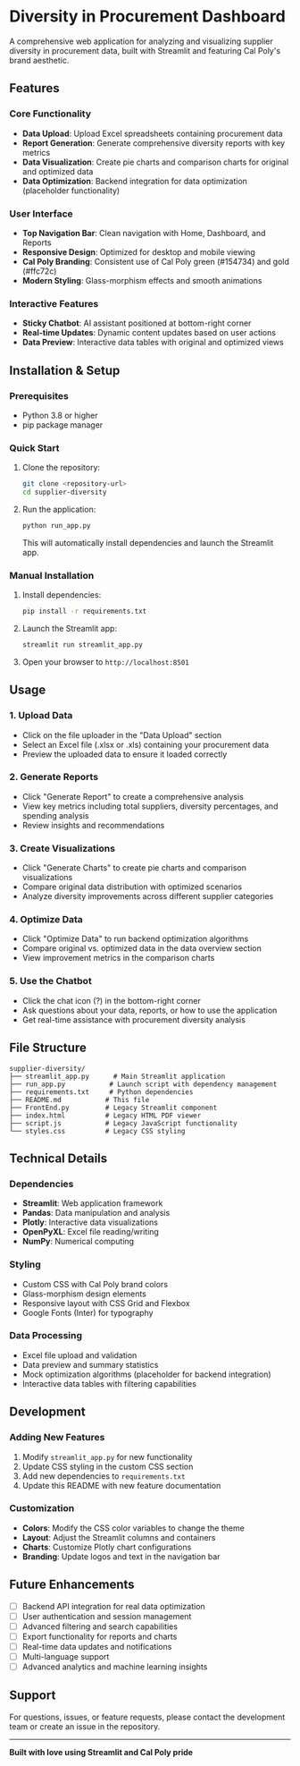 # Diversity in Procurement Dashboard

A comprehensive web application for analyzing and visualizing supplier diversity in procurement data, built with Streamlit and featuring Cal Poly's brand aesthetic.

## Features

### Core Functionality
- **Data Upload**: Upload Excel spreadsheets containing procurement data
- **Report Generation**: Generate comprehensive diversity reports with key metrics
- **Data Visualization**: Create pie charts and comparison charts for original and optimized data
- **Data Optimization**: Backend integration for data optimization (placeholder functionality)

### User Interface
- **Top Navigation Bar**: Clean navigation with Home, Dashboard, and Reports
- **Responsive Design**: Optimized for desktop and mobile viewing
- **Cal Poly Branding**: Consistent use of Cal Poly green (#154734) and gold (#ffc72c)
- **Modern Styling**: Glass-morphism effects and smooth animations

### Interactive Features
- **Sticky Chatbot**: AI assistant positioned at bottom-right corner
- **Real-time Updates**: Dynamic content updates based on user actions
- **Data Preview**: Interactive data tables with original and optimized views

## Installation & Setup

### Prerequisites
- Python 3.8 or higher
- pip package manager

### Quick Start
1. Clone the repository:
   ```bash
   git clone <repository-url>
   cd supplier-diversity
   ```

2. Run the application:
   ```bash
   python run_app.py
   ```
   This will automatically install dependencies and launch the Streamlit app.

### Manual Installation
1. Install dependencies:
   ```bash
   pip install -r requirements.txt
   ```

2. Launch the Streamlit app:
   ```bash
   streamlit run streamlit_app.py
   ```

3. Open your browser to `http://localhost:8501`

## Usage

### 1. Upload Data
- Click on the file uploader in the "Data Upload" section
- Select an Excel file (.xlsx or .xls) containing your procurement data
- Preview the uploaded data to ensure it loaded correctly

### 2. Generate Reports
- Click "Generate Report" to create a comprehensive analysis
- View key metrics including total suppliers, diversity percentages, and spending analysis
- Review insights and recommendations

### 3. Create Visualizations
- Click "Generate Charts" to create pie charts and comparison visualizations
- Compare original data distribution with optimized scenarios
- Analyze diversity improvements across different supplier categories

### 4. Optimize Data
- Click "Optimize Data" to run backend optimization algorithms
- Compare original vs. optimized data in the data overview section
- View improvement metrics in the comparison charts

### 5. Use the Chatbot
- Click the chat icon (?) in the bottom-right corner
- Ask questions about your data, reports, or how to use the application
- Get real-time assistance with procurement diversity analysis

## File Structure

```
supplier-diversity/
├── streamlit_app.py      # Main Streamlit application
├── run_app.py           # Launch script with dependency management
├── requirements.txt     # Python dependencies
├── README.md           # This file
├── FrontEnd.py         # Legacy Streamlit component
├── index.html          # Legacy HTML PDF viewer
├── script.js           # Legacy JavaScript functionality
└── styles.css          # Legacy CSS styling
```

## Technical Details

### Dependencies
- **Streamlit**: Web application framework
- **Pandas**: Data manipulation and analysis
- **Plotly**: Interactive data visualizations
- **OpenPyXL**: Excel file reading/writing
- **NumPy**: Numerical computing

### Styling
- Custom CSS with Cal Poly brand colors
- Glass-morphism design elements
- Responsive layout with CSS Grid and Flexbox
- Google Fonts (Inter) for typography

### Data Processing
- Excel file upload and validation
- Data preview and summary statistics
- Mock optimization algorithms (placeholder for backend integration)
- Interactive data tables with filtering capabilities

## Development

### Adding New Features
1. Modify `streamlit_app.py` for new functionality
2. Update CSS styling in the custom CSS section
3. Add new dependencies to `requirements.txt`
4. Update this README with new feature documentation

### Customization
- **Colors**: Modify the CSS color variables to change the theme
- **Layout**: Adjust the Streamlit columns and containers
- **Charts**: Customize Plotly chart configurations
- **Branding**: Update logos and text in the navigation bar

## Future Enhancements

- [ ] Backend API integration for real data optimization
- [ ] User authentication and session management
- [ ] Advanced filtering and search capabilities
- [ ] Export functionality for reports and charts
- [ ] Real-time data updates and notifications
- [ ] Multi-language support
- [ ] Advanced analytics and machine learning insights

## Support

For questions, issues, or feature requests, please contact the development team or create an issue in the repository.

---

**Built with love using Streamlit and Cal Poly pride**
